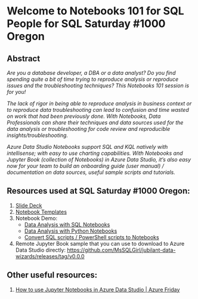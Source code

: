 # Welcome to Notebooks 101 for SQL People for SQL Saturday #1000 Oregon

## Abstract
_Are you a database developer, a DBA or a data analyst? Do you find spending quite a bit of time trying to reproduce analysis or reproduce issues and the troubleshooting techniques? This Notebooks 101 session is for you!_

_The lack of rigor in being able to reproduce analysis in business context or to reproduce data troubleshooting can lead to confusion and time wasted on work that had been previously done. With Notebooks, Data Professionals can share their techniques and data sources used for the data analysis or troubleshooting for code review and reproducible insights/troubleshooting._

_Azure Data Studio Notebooks support SQL and KQL natively with intellisense; with easy to use charting capabilities. With Notebooks and Jupyter Book (collection of Notebooks) in Azure Data Studio, it’s also easy now for your team to build an onboarding guide (user manual) / documentation on data sources, useful sample scripts and tutorials._

## Resources used at SQL Saturday #1000 Oregon:
1. [Slide Deck](https://github.com/MsSQLGirl/jubilant-data-wizards/raw/main/Notebooks%20Presentations/SQL%20Saturday%201000%20Oregon/20201024%20-%20Notebooks%20101%20for%20SQL%20People.pptx)
2. [Notebook Templates](https://github.com/MsSQLGirl/jubilant-data-wizards/tree/main/Notebook%20Templates)
3. Notebook Demo:
    - [Data Analysis with SQL Notebooks](https://github.com/MsSQLGirl/jubilant-data-wizards/blob/main/Simple%20Demo/Sample%20Notebooks%20-%20Data%20Analysis/WWIReproducibleResearch%20Vol%201.ipynb)
    - [Data Analysis with Python Notebooks](https://github.com/MsSQLGirl/jubilant-data-wizards/blob/main/Simple%20Demo/Sample%20Notebooks%20-%20Data%20Analysis/ReproducibleResearch.ipynb)
    - [Convert SQL scripts / PowerShell scripts to Notebooks](https://github.com/MsSQLGirl/jubilant-data-wizards/blob/main/Useful%20Notebooks/DemoConvertToNotebooks.ipynb)
4. Remote Jupyter Book sample that you can use to download to Azure Data Studio directly: https://github.com/MsSQLGirl/jubilant-data-wizards/releases/tag/v0.0.0

## Other useful resources:
1. [How to use Jupyter Notebooks in Azure Data Studio | Azure Friday](https://www.youtube.com/watch?v=pHuRj9ty9cI)
